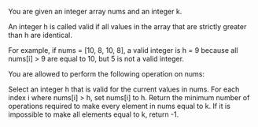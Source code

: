 You are given an integer array nums and an integer k.

An integer h is called valid if all values in the array that are strictly greater than h are identical.

For example, if nums = [10, 8, 10, 8], a valid integer is h = 9 because all nums[i] > 9 are equal to 10, but 5 is not a valid integer.

You are allowed to perform the following operation on nums:

Select an integer h that is valid for the current values in nums.
For each index i where nums[i] > h, set nums[i] to h.
Return the minimum number of operations required to make every element in nums equal to k. If it is impossible to make all elements equal to k, return -1.

